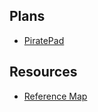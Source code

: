 ## Plans
* [PiratePad](http://piratepad.net/h0gJX6ZUvH)

## Resources
* [Reference Map](http://i.imgur.com/hHsiV.png)